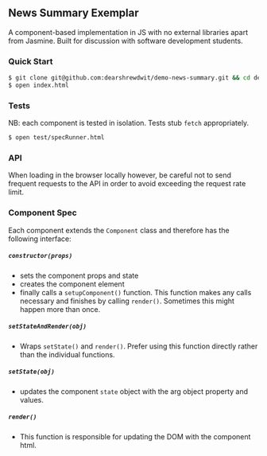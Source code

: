 ## News Summary Exemplar

A component-based implementation in JS with no external libraries apart from Jasmine. Built for discussion with software development students.

### Quick Start

```sh
$ git clone git@github.com:dearshrewdwit/demo-news-summary.git && cd demo-news-summary
$ open index.html
```

### Tests
NB: each component is tested in isolation. Tests stub `fetch` appropriately.

```sh
$ open test/specRunner.html
```

### API

When loading in the browser locally however, be careful not to send frequent requests to the API in order to avoid exceeding the request rate limit.

### Component Spec

Each component extends the `Component` class and therefore has the following interface:
##### `constructor(props)`
 - sets the component props and state
 - creates the component element
 - finally calls a `setupComponent()` function. This function makes any calls necessary and finishes by calling `render()`. Sometimes this might happen more than once.

 ##### `setStateAndRender(obj)`
 - Wraps `setState()` and `render()`. Prefer using this function directly rather than the individual functions.

 ##### `setState(obj)`
 - updates the component `state` object with the arg object property and values.

 ##### `render()`
 - This function is responsible for updating the DOM with the component html.
